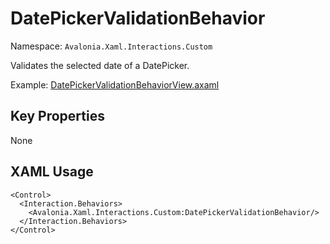 # DatePickerValidationBehavior

Namespace: `Avalonia.Xaml.Interactions.Custom`

Validates the selected date of a DatePicker.

Example: [DatePickerValidationBehaviorView.axaml](samples/BehaviorsTestApplication/Views/Pages/DatePickerValidationBehaviorView.axaml)

## Key Properties
None

## XAML Usage
```xaml
<Control>
  <Interaction.Behaviors>
    <Avalonia.Xaml.Interactions.Custom:DatePickerValidationBehavior/>
  </Interaction.Behaviors>
</Control>
```
